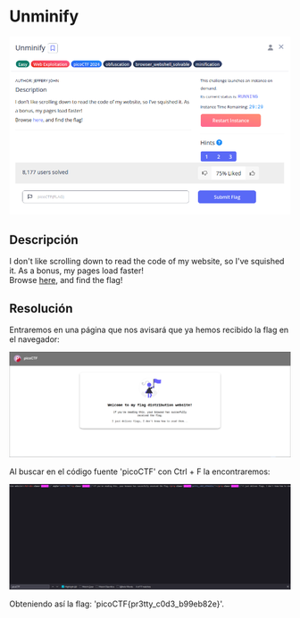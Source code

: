 # Unminify
![Descripcion del CTF](img/description.png)

## Descripción
I don't like scrolling down to read the code of my website, so I've squished it. As a bonus, my pages load faster!  
Browse [here](http://titan.picoctf.net:60813/), and find the flag!

## Resolución
Entraremos en una página que nos avisará que ya hemos recibido la flag en el navegador:

![Página web](img/1.png)

Al buscar en el código fuente 'picoCTF' con Ctrl + F la encontraremos:

![Página web](img/2.png)

Obteniendo así la flag: 'picoCTF{pr3tty_c0d3_b99eb82e}'.